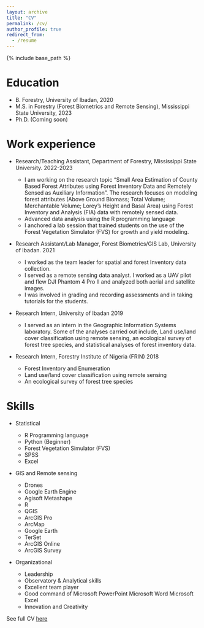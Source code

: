 ```yaml
---
layout: archive
title: "CV"
permalink: /cv/
author_profile: true
redirect_from:
  - /resume
---
```


{% include base_path %}

Education
======
* B. Forestry, University of Ibadan, 2020
* M.S. in Forestry (Forest Biometrics and Remote Sensing), Mississippi State University, 2023
* Ph.D. (Coming soon)

Work experience
======
* Research/Teaching Assistant, Department of Forestry, Mississippi State University. 2022-2023
  * I am working on the research topic “Small Area Estimation of County Based Forest Attributes using Forest Inventory Data
      and Remotely Sensed as Auxiliary Information”. The research focuses on modeling forest attributes (Above Ground
      Biomass; Total Volume; Merchantable Volume; Lorey’s Height and Basal Area) using Forest Inventory and Analysis (FIA) data with remotely sensed data.
  * Advanced data analysis using the R programming language
  * I anchored a lab session that trained students on the use of the Forest Vegetation Simulator (FVS) for growth and yield modeling.
  
* Research Assistant/Lab Manager, Forest Biometrics/GIS Lab, University of Ibadan. 2021
  * I worked as the team leader for spatial and forest Inventory data collection.
  * I served as a remote sensing data analyst. I worked as a UAV pilot and flew DJI Phantom 4 Pro II and analyzed both aerial and satellite images.
  * I was involved in grading and recording assessments and in taking tutorials for the students.
  
* Research Intern, University of Ibadan 2019
  * I served as an intern in the Geographic Information Systems laboratory. Some of the analyses carried out include, Land use/land cover classification using remote sensing, an ecological survey of forest tree species, and statistical analyses of forest inventory data.

* Research Intern, Forestry Institute of Nigeria (FRIN) 2018
  * Forest Inventory and Enumeration
  * Land use/land cover classification using remote sensing
  * An ecological survey of forest tree species

  
Skills
======
* Statistical
  * R Programming language
  * Python (Beginner)
  * Forest Vegetation Simulator (FVS)
  * SPSS
  * Excel
* GIS and Remote sensing
  * Drones
  * Google Earth Engine
  * Agisoft Metashape
  * R 
  * QGIS
  * ArcGIS Pro
  * ArcMap
  * Google Earth
  * TerSet
  * ArcGIS Online
  * ArcGIS Survey
 
* Organizational
  * Leadership 
  * Observatory & Analytical skills
  * Excellent team player
  * Good command of Microsoft PowerPoint Microsoft Word Microsoft Excel
  * Innovation and Creativity

See full CV [here](https://drive.google.com/file/d/1tHuj0hBJjlKs__05Iq-jfzjfM6H-2KMd/view)

